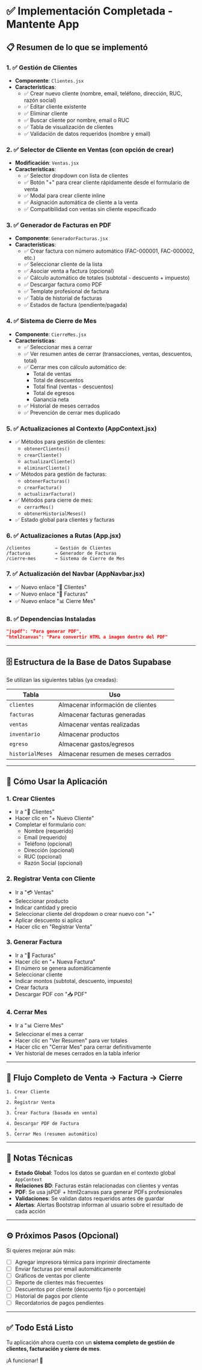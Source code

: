 # ✅ Implementación Completada - Mantente App

## 📋 Resumen de lo que se implementó

### 1. **✅ Gestión de Clientes**
- **Componente**: `Clientes.jsx`
- **Características**:
  - ✅ Crear nuevo cliente (nombre, email, teléfono, dirección, RUC, razón social)
  - ✅ Editar cliente existente
  - ✅ Eliminar cliente
  - ✅ Buscar cliente por nombre, email o RUC
  - ✅ Tabla de visualización de clientes
  - ✅ Validación de datos requeridos (nombre y email)

### 2. **✅ Selector de Cliente en Ventas (con opción de crear)**
- **Modificación**: `Ventas.jsx`
- **Características**:
  - ✅ Selector dropdown con lista de clientes
  - ✅ Botón "+" para crear cliente rápidamente desde el formulario de venta
  - ✅ Modal para crear cliente inline
  - ✅ Asignación automática de cliente a la venta
  - ✅ Compatibilidad con ventas sin cliente especificado

### 3. **✅ Generador de Facturas en PDF**
- **Componente**: `GeneradorFacturas.jsx`
- **Características**:
  - ✅ Crear factura con número automático (FAC-000001, FAC-000002, etc.)
  - ✅ Seleccionar cliente de la lista
  - ✅ Asociar venta a factura (opcional)
  - ✅ Cálculo automático de totales (subtotal - descuento + impuesto)
  - ✅ Descargar factura como PDF
  - ✅ Template profesional de factura
  - ✅ Tabla de historial de facturas
  - ✅ Estados de factura (pendiente/pagada)

### 4. **✅ Sistema de Cierre de Mes**
- **Componente**: `CierreMes.jsx`
- **Características**:
  - ✅ Seleccionar mes a cerrar
  - ✅ Ver resumen antes de cerrar (transacciones, ventas, descuentos, total)
  - ✅ Cerrar mes con cálculo automático de:
    - Total de ventas
    - Total de descuentos
    - Total final (ventas - descuentos)
    - Total de egresos
    - Ganancia neta
  - ✅ Historial de meses cerrados
  - ✅ Prevención de cerrar mes duplicado

### 5. **✅ Actualizaciones al Contexto (AppContext.jsx)**
- ✅ Métodos para gestión de clientes:
  - `obtenerClientes()`
  - `crearCliente()`
  - `actualizarCliente()`
  - `eliminarCliente()`
- ✅ Métodos para gestión de facturas:
  - `obtenerFacturas()`
  - `crearFactura()`
  - `actualizarFactura()`
- ✅ Métodos para cierre de mes:
  - `cerrarMes()`
  - `obtenerHistorialMeses()`
- ✅ Estado global para clientes y facturas

### 6. **✅ Actualizaciones a Rutas (App.jsx)**
```
/clientes         → Gestión de Clientes
/facturas         → Generador de Facturas
/cierre-mes       → Sistema de Cierre de Mes
```

### 7. **✅ Actualización del Navbar (AppNavbar.jsx)**
- ✅ Nuevo enlace "👥 Clientes"
- ✅ Nuevo enlace "📄 Facturas"
- ✅ Nuevo enlace "📊 Cierre Mes"

### 8. **✅ Dependencias Instaladas**
```json
"jspdf": "Para generar PDF",
"html2canvas": "Para convertir HTML a imagen dentro del PDF"
```

---

## 🗄️ Estructura de la Base de Datos Supabase

Se utilizan las siguientes tablas (ya creadas):

| Tabla | Uso |
|-------|-----|
| `clientes` | Almacenar información de clientes |
| `facturas` | Almacenar facturas generadas |
| `ventas` | Almacenar ventas realizadas |
| `inventario` | Almacenar productos |
| `egreso` | Almacenar gastos/egresos |
| `historialMeses` | Almacenar resumen de meses cerrados |

---

## 🚀 Cómo Usar la Aplicación

### 1. **Crear Clientes**
- Ir a "👥 Clientes"
- Hacer clic en "+ Nuevo Cliente"
- Completar el formulario con:
  - Nombre (requerido)
  - Email (requerido)
  - Teléfono (opcional)
  - Dirección (opcional)
  - RUC (opcional)
  - Razón Social (opcional)

### 2. **Registrar Venta con Cliente**
- Ir a "💳 Ventas"
- Seleccionar producto
- Indicar cantidad y precio
- Seleccionar cliente del dropdown o crear nuevo con "+"
- Aplicar descuento si aplica
- Hacer clic en "Registrar Venta"

### 3. **Generar Factura**
- Ir a "📄 Facturas"
- Hacer clic en "+ Nueva Factura"
- El número se genera automáticamente
- Seleccionar cliente
- Indicar montos (subtotal, descuento, impuesto)
- Crear factura
- Descargar PDF con "📥 PDF"

### 4. **Cerrar Mes**
- Ir a "📊 Cierre Mes"
- Seleccionar el mes a cerrar
- Hacer clic en "Ver Resumen" para ver totales
- Hacer clic en "Cerrar Mes" para cerrar definitivamente
- Ver historial de meses cerrados en la tabla inferior

---

## 🎯 Flujo Completo de Venta → Factura → Cierre

```
1. Crear Cliente
   ↓
2. Registrar Venta
   ↓
3. Crear Factura (basada en venta)
   ↓
4. Descargar PDF de Factura
   ↓
5. Cerrar Mes (resumen automático)
```

---

## 📝 Notas Técnicas

- **Estado Global**: Todos los datos se guardan en el contexto global `AppContext`
- **Relaciones BD**: Facturas están relacionadas con clientes y ventas
- **PDF**: Se usa jsPDF + html2canvas para generar PDFs profesionales
- **Validaciones**: Se validan datos requeridos antes de guardar
- **Alertas**: Alertas Bootstrap informan al usuario sobre el resultado de cada acción

---

## ⚙️ Próximos Pasos (Opcional)

Si quieres mejorar aún más:
- [ ] Agregar impresora térmica para imprimir directamente
- [ ] Enviar facturas por email automáticamente
- [ ] Gráficos de ventas por cliente
- [ ] Reporte de clientes más frecuentes
- [ ] Descuentos por cliente (descuento fijo o porcentaje)
- [ ] Historial de pagos por cliente
- [ ] Recordatorios de pagos pendientes

---

## ✅ Todo Está Listo

Tu aplicación ahora cuenta con un **sistema completo de gestión de clientes, facturación y cierre de mes**.

¡A funcionar! 🎉